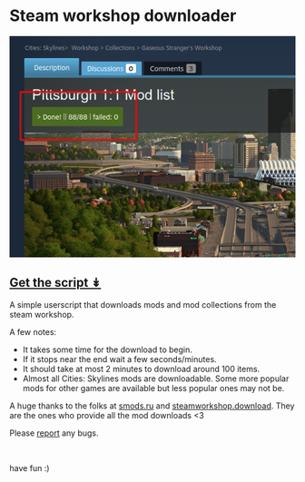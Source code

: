 # Steam workshop downloader

![screenshot](steamdownloader.png)

## [Get the script ↡](https://greasyfork.org/en/scripts/458567-steam-collection-downloader)

A simple userscript that downloads mods and mod collections from the steam workshop.

A few notes:
* It takes some time for the download to begin.
* If it stops near the end wait a few seconds/minutes.
* It should take at most 2 minutes to download around 100 items.
* Almost all Cities: Skylines mods are downloadable. Some more popular mods for other games are available but less popular ones may not be.

A huge thanks to the folks at [smods.ru](https://smods.ru/) and [steamworkshop.download](http://steamworkshop.download/). They are the ones who provide all the mod downloads <3

Please [report](https://github.com/cappig/steam-workshop-downloader/issues) any bugs.

<br>

have fun :)